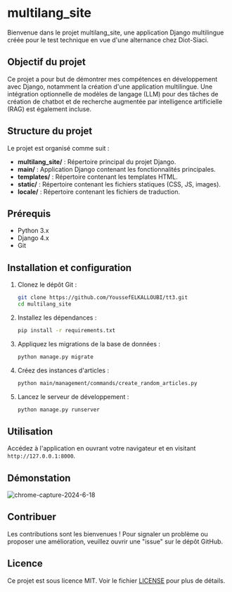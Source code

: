 # multilang_site

Bienvenue dans le projet multilang_site, une application Django multilingue créée pour le test technique en vue d'une alternance chez Diot-Siaci.

## Objectif du projet
Ce projet a pour but de démontrer mes compétences en développement avec Django, notamment la création d'une application multilingue. Une intégration optionnelle de modèles de langage (LLM) pour des tâches de création de chatbot et de recherche augmentée par intelligence artificielle (RAG) est également incluse.

## Structure du projet
Le projet est organisé comme suit :

- **multilang_site/** : Répertoire principal du projet Django.
- **main/** : Application Django contenant les fonctionnalités principales.
- **templates/** : Répertoire contenant les templates HTML.
- **static/** : Répertoire contenant les fichiers statiques (CSS, JS, images).
- **locale/** : Répertoire contenant les fichiers de traduction.

## Prérequis
- Python 3.x
- Django 4.x
- Git

## Installation et configuration

1. Clonez le dépôt Git :

    ```bash
    git clone https://github.com/YoussefELKALLOUBI/tt3.git
    cd multilang_site
    ```

2. Installez les dépendances :

    ```bash
    pip install -r requirements.txt
    ```

3. Appliquez les migrations de la base de données :

    ```bash
    python manage.py migrate
    ```

4. Créez des instances d'articles :

    ```bash
    python main/management/commands/create_random_articles.py
    ```


5. Lancez le serveur de développement :

    ```bash
    python manage.py runserver
    ```

## Utilisation
Accédez à l'application en ouvrant votre navigateur et en visitant `http://127.0.0.1:8000`.

## Démonstation
![chrome-capture-2024-6-18](https://github.com/YoussefELKALLOUBI/MultiLang-App/assets/81879215/6b947026-9dcc-4eea-821a-7974a62981dc)

## Contribuer
Les contributions sont les bienvenues ! Pour signaler un problème ou proposer une amélioration, veuillez ouvrir une "issue" sur le dépôt GitHub.

## Licence
Ce projet est sous licence MIT. Voir le fichier [LICENSE](LICENSE) pour plus de détails.
